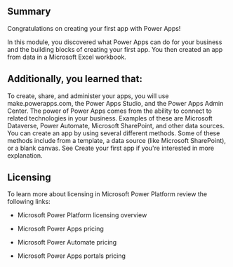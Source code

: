 ## Summary

Congratulations on creating your first app with Power Apps!

In this module, you discovered what Power Apps can do for your business and the building blocks of creating your first app. You then created an app from data in a Microsoft Excel workbook.

## Additionally, you learned that:

To create, share, and administer your apps, you will use make.powerapps.com, the Power Apps Studio, and the Power Apps Admin Center.
The power of Power Apps comes from the ability to connect to related technologies in your business. Examples of these are Microsoft Dataverse, Power Automate, Microsoft SharePoint, and other data sources.
You can create an app by using several different methods. Some of these methods include from a template, a data source (like Microsoft SharePoint), or a blank canvas.
See Create your first app if you're interested in more explanation.

## Licensing
To learn more about licensing in Microsoft Power Platform review the following links:

+ Microsoft Power Platform licensing overview

+ Microsoft Power Apps pricing

+ Microsoft Power Automate pricing

+ Microsoft Power Apps portals pricing
